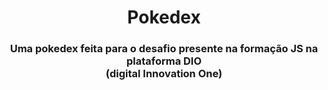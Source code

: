 <div align="center">
  <h1>Pokedex</h1>
  <h3>Uma pokedex feita para o desafio presente na formação JS na plataforma DIO <br>
  (digital Innovation One)</h3>
</div>
